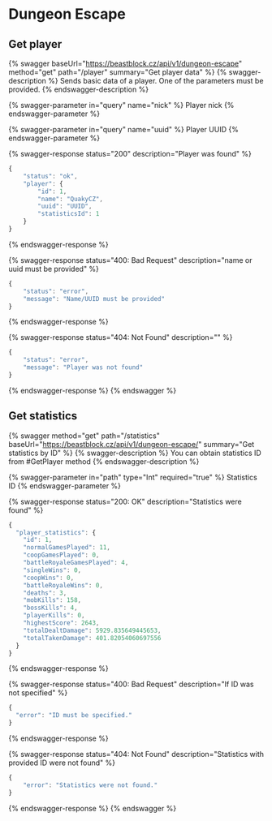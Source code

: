 # Dungeon Escape

## Get player

{% swagger baseUrl="https://beastblock.cz/api/v1/dungeon-escape" method="get" path="/player" summary="Get player data" %}
{% swagger-description %}
Sends basic data of a player. One of the parameters must be provided.
{% endswagger-description %}

{% swagger-parameter in="query" name="nick" %}
Player nick
{% endswagger-parameter %}

{% swagger-parameter in="query" name="uuid" %}
Player UUID
{% endswagger-parameter %}

{% swagger-response status="200" description="Player was found" %}
```javascript
{
    "status": "ok",
    "player": {
        "id": 1,
        "name": "QuakyCZ",
        "uuid": "UUID",
        "statisticsId": 1
    }
}
```
{% endswagger-response %}

{% swagger-response status="400: Bad Request" description="name or uuid must be provided" %}
```javascript
{
    "status": "error",
    "message": "Name/UUID must be provided"
}
```
{% endswagger-response %}

{% swagger-response status="404: Not Found" description="" %}
```javascript
{
    "status": "error",
    "message": "Player was not found"
}
```
{% endswagger-response %}
{% endswagger %}

## Get statistics

{% swagger method="get" path="/statistics" baseUrl="https://beastblock.cz/api/v1/dungeon-escape/" summary="Get statistics by ID" %}
{% swagger-description %}
You can obtain statistics ID from #GetPlayer method
{% endswagger-description %}

{% swagger-parameter in="path" type="Int" required="true" %}
Statistics ID
{% endswagger-parameter %}

{% swagger-response status="200: OK" description="Statistics were found" %}
```javascript
{
  "player_statistics": {
    "id": 1,
    "normalGamesPlayed": 11,
    "coopGamesPlayed": 0,
    "battleRoyaleGamesPlayed": 4,
    "singleWins": 0,
    "coopWins": 0,
    "battleRoyaleWins": 0,
    "deaths": 3,
    "mobKills": 158,
    "bossKills": 4,
    "playerKills": 0,
    "highestScore": 2643,
    "totalDealtDamage": 5929.835649445653,
    "totalTakenDamage": 401.82054060697556
  }
}
```
{% endswagger-response %}

{% swagger-response status="400: Bad Request" description="If ID was not specified" %}
```javascript
{
  "error": "ID must be specified."
}
```
{% endswagger-response %}

{% swagger-response status="404: Not Found" description="Statistics with provided ID were not found" %}
```javascript
{
    "error": "Statistics were not found."
}
```
{% endswagger-response %}
{% endswagger %}
